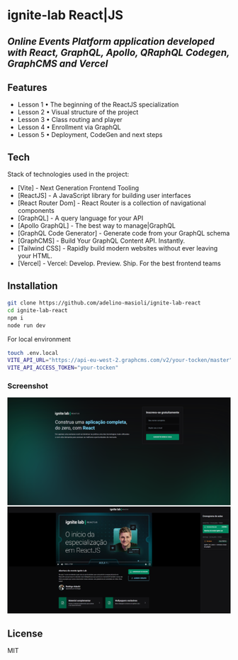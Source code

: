 # ignite-lab React|JS
## _Online Events Platform application developed with React, GraphQL, Apollo, QRaphQL Codegen, GraphCMS and Vercel_

## Features

- Lesson 1 • The beginning of the ReactJS specialization
- Lesson 2 • Visual structure of the project
- Lesson 3 • Class routing and player
- Lesson 4 • Enrollment via GraphQL
- Lesson 5 • Deployment, CodeGen and next steps

## Tech

Stack of technologies used in the project:

- [Vite] - Next Generation Frontend Tooling
- [ReactJS] - A JavaScript library for building user interfaces
- [React Router Dom] - React Router is a collection of navigational components
- [GraphQL] - A query language for your API
- [Apollo GraphQL] - The best way to manage|GraphQL
- [GraphQL Code Generator] - Generate code from your GraphQL schema
- [GraphCMS] - Build Your GraphQL Content API. Instantly.
- [Tailwind CSS] - Rapidly build modern websites without ever leaving your HTML.
- [Vercel] - Vercel: Develop. Preview. Ship. For the best frontend teams


## Installation

```sh
git clone https://github.com/adelino-masioli/ignite-lab-react
cd ignite-lab-react
npm i
node run dev
```

For local environment

```sh
touch .env.local
VITE_API_URL="https://api-eu-west-2.graphcms.com/v2/your-tocken/master"
VITE_API_ACCESS_TOKEN="your-tocken"
```

### Screenshot
![Screenshot Subscriber](src/assets/screenshot/subscriber.png)
![Screenshot Event](src/assets/screenshot/event.png)


## License
MIT
